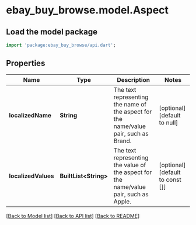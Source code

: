# ebay_buy_browse.model.Aspect

## Load the model package
```dart
import 'package:ebay_buy_browse/api.dart';
```

## Properties
Name | Type | Description | Notes
------------ | ------------- | ------------- | -------------
**localizedName** | **String** | The text representing the name of the aspect for the name/value pair, such as Brand. | [optional] [default to null]
**localizedValues** | **BuiltList&lt;String&gt;** | The text representing the value of the aspect for the name/value pair, such as Apple. | [optional] [default to const []]

[[Back to Model list]](../README.md#documentation-for-models) [[Back to API list]](../README.md#documentation-for-api-endpoints) [[Back to README]](../README.md)


